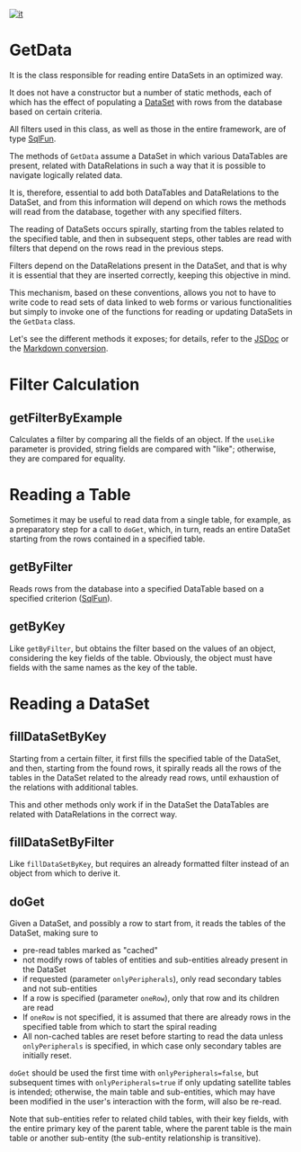 [![it](https://img.shields.io/badge/lang-it-green.svg)](https://github.com/TempoSrl/myKode_Backend/tree/main/jsGetData.it.md)

# GetData

It is the class responsible for reading entire DataSets in an optimized way.

It does not have a constructor but a number of static methods, each of which has the effect of populating a [DataSet](jsDataSet.md) with rows from the database based on certain criteria.

All filters used in this class, as well as those in the entire framework, are of type [SqlFun](jsDataQuery.md).

The methods of `GetData` assume a DataSet in which various DataTables are present, related with DataRelations in such a way that it is possible to navigate logically related data.

It is, therefore, essential to add both DataTables and DataRelations to the DataSet, and from this information will depend on which rows the methods will read from the database, together with any specified filters.

The reading of DataSets occurs spirally, starting from the tables related to the specified table, and then in subsequent steps, other tables are read with filters that depend on the rows read in the previous steps.

Filters depend on the DataRelations present in the DataSet, and that is why it is essential that they are inserted correctly, keeping this objective in mind.

This mechanism, based on these conventions, allows you not to have to write code to read sets of data linked to web forms or various functionalities but simply to invoke one of the functions for reading or updating DataSets in the `GetData` class.

Let's see the different methods it exposes; for details, refer to the [JSDoc](https://temposrl.github.io/myKode_Backend/getData.html) or the [Markdown conversion](src/jsGetData.md).

# Filter Calculation

## getFilterByExample
Calculates a filter by comparing all the fields of an object.
If the `useLike` parameter is provided, string fields are compared with "like"; otherwise, they are compared for equality.

# Reading a Table

Sometimes it may be useful to read data from a single table, for example, as a preparatory step for a call to `doGet`, which, in turn, reads an entire DataSet starting from the rows contained in a specified table.

## getByFilter
Reads rows from the database into a specified DataTable based on a specified criterion ([SqlFun](jsDataQuery.md)).

## getByKey
Like `getByFilter`, but obtains the filter based on the values of an object, considering the key fields of the table. Obviously, the object must have fields with the same names as the key of the table.

# Reading a DataSet

## fillDataSetByKey
Starting from a certain filter, it first fills the specified table of the DataSet, and then, starting from the found rows, it spirally reads all the rows of the tables in the DataSet related to the already read rows, until exhaustion of the relations with additional tables.

This and other methods only work if in the DataSet the DataTables are related with DataRelations in the correct way.

## fillDataSetByFilter
Like `fillDataSetByKey`, but requires an already formatted filter instead of an object from which to derive it.

## doGet
Given a DataSet, and possibly a row to start from, it reads the tables of the DataSet, making sure to

- pre-read tables marked as "cached"
- not modify rows of tables of entities and sub-entities already present in the DataSet
- if requested (parameter `onlyPeripherals`), only read secondary tables and not sub-entities
- If a row is specified (parameter `oneRow`), only that row and its children are read
- If `oneRow` is not specified, it is assumed that there are already rows in the specified table from which to start the spiral reading
- All non-cached tables are reset before starting to read the data unless `onlyPeripherals` is specified, in which case only secondary tables are initially reset.

`doGet` should be used the first time with `onlyPeripherals=false`, but subsequent times with `onlyPeripherals=true` if only updating satellite tables is intended; otherwise, the main table and sub-entities, which may have been modified in the user's interaction with the form, will also be re-read.

Note that sub-entities refer to related child tables, with their key fields, with the entire primary key of the parent table, where the parent table is the main table or another sub-entity (the sub-entity relationship is transitive).
